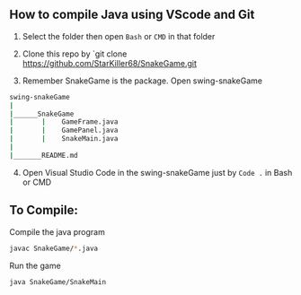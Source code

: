 ## How to compile Java using VScode and Git1. Select the folder then open `Bash` or `CMD` in that folder2. Clone this repo by `git clone https://github.com/StarKiller68/SnakeGame.git3. Remember SnakeGame is the package. Open swing-snakeGame```bashswing-snakeGame||______SnakeGame|       |    GameFrame.java|       |    GamePanel.java|       |    SnakeMain.java||_______README.md```4. Open Visual Studio Code in the swing-snakeGame just by `Code .` in Bash or CMD## To Compile:Compile the java program```bashjavac SnakeGame/*.java```Run the game```bashjava SnakeGame/SnakeMain```